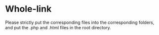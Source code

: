 # Whole-link
Please strictly put the corresponding files into the corresponding folders, and put the .php and .html files in the root directory.